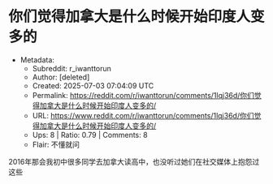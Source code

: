 # 你们觉得加拿大是什么时候开始印度人变多的

- Metadata:
  - Subreddit: r_iwanttorun
  - Author: [deleted]
  - Created: 2025-07-03 07:04:09 UTC
  - Permalink: https://reddit.com/r/iwanttorun/comments/1lqj36d/你们觉得加拿大是什么时候开始印度人变多的/
  - URL: https://www.reddit.com/r/iwanttorun/comments/1lqj36d/你们觉得加拿大是什么时候开始印度人变多的/
  - Ups: 8 | Ratio: 0.79 | Comments: 8
  - Flair: 不懂就问


2016年那会我初中很多同学去加拿大读高中，也没听过她们在社交媒体上抱怨过这些

